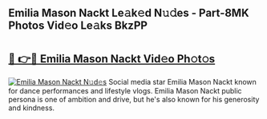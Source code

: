 ## Emilia Mason Nackt Le𝚊k𝚎d N𝚞𝚍es - Part-8MK Photos Vid𝚎o Le𝚊ks BkzPP

# <h2><a href="http://fb2x698.evod.top/?m=Emilia+Mason+Nackt">🔗 👉🔴 Emilia Mason Nackt Vid𝚎o Ph𝚘t𝚘s</a></h2>

[![Emilia Mason Nackt N𝚞d𝚎s](https://i.imgur.com/8V9OHl7.gif)](http://fb2x698.evod.top/?m=Emilia+Mason+Nackt)
Social media star Emilia Mason Nackt known for dance performances and lifestyle vlogs. Emilia Mason Nackt public persona is one of ambition and drive, but he's also known for his generosity and kindness. 

